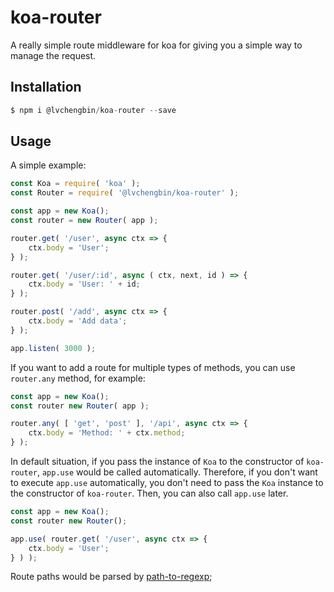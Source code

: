 # koa-router

A really simple route middleware for koa for giving you a simple way to manage the request.

## Installation

```js
$ npm i @lvchengbin/koa-router --save
```
## Usage

A simple example:

```js
const Koa = require( 'koa' );
const Router = require( '@lvchengbin/koa-router' );

const app = new Koa();
const router = new Router( app );

router.get( '/user', async ctx => {
    ctx.body = 'User';
} );

router.get( '/user/:id', async ( ctx, next, id ) => {
    ctx.body = 'User: ' + id;
} );

router.post( '/add', async ctx => {
    ctx.body = 'Add data';
} );

app.listen( 3000 );
```

If you want to add a route for multiple types of methods, you can use `router.any` method, for example:

```js
const app = new Koa();
const router new Router( app );

router.any( [ 'get', 'post' ], '/api', async ctx => {
    ctx.body = 'Method: ' + ctx.method;
} );
```

In default situation, if you pass the instance of `Koa` to the constructor of `koa-router`, `app.use` would be called automatically. Therefore, if you don't want to execute `app.use` automatically, you don't need to pass the `Koa` instance to the constructor of `koa-router`. Then, you can also call `app.use` later.

```js
const app = new Koa();
const router new Router();

app.use( router.get( '/user', async ctx => {
    ctx.body = 'User';
} ) );
```

Route paths would be parsed by [path-to-regexp](https://github.com/pillarjs/path-to-regexp);
